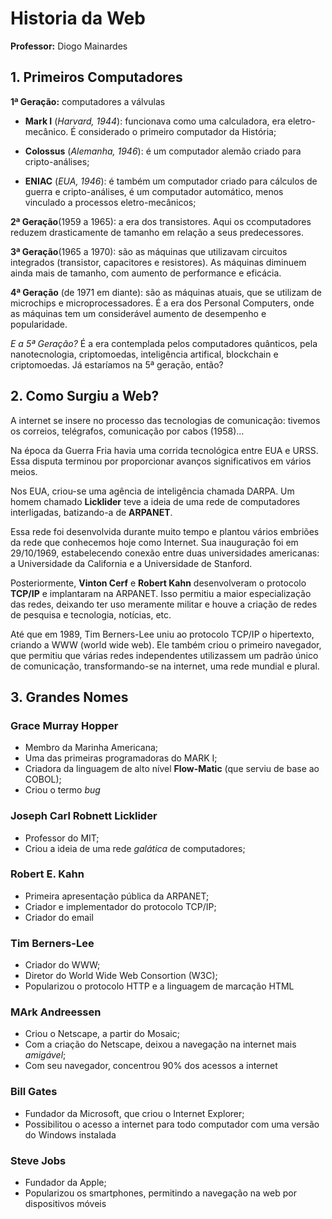 # Historia da Web

**Professor:** Diogo Mainardes

## 1. Primeiros Computadores

**1ª Geração:** computadores a válvulas

- **Mark I** (*Harvard, 1944*): funcionava como uma calculadora, era eletro-mecânico. É considerado o primeiro computador da História;

- **Colossus** (*Alemanha, 1946*): é um computador alemão criado para cripto-análises;

- **ENIAC** (*EUA, 1946*): é também um computador criado para cálculos de guerra e cripto-análises, é um computador automático, menos vinculado a processos eletro-mecânicos;

**2ª Geração**(1959 a 1965): a era dos transistores. Aqui os ccomputadores reduzem drasticamente de tamanho em relação a seus predecessores.

**3ª Geração**(1965 a 1970): são as máquinas que utilizavam circuitos integrados (transistor, capacitores e resistores). As máquinas diminuem ainda mais de tamanho, com aumento de performance e eficácia.

**4ª Geração** (de 1971 em diante): são as máquinas atuais, que se utilizam de microchips e microprocessadores. É a era dos Personal Computers, onde as máquinas tem um considerável aumento de desempenho e popularidade.

*E a 5ª Geração?* É a era contemplada pelos computadores quânticos, pela nanotecnologia, criptomoedas, inteligência artifical, blockchain e criptomoedas. Já estaríamos na 5ª geração, então?

## 2. Como Surgiu a Web?

A internet se insere no processo das tecnologias de comunicação: tivemos os correios, telégrafos, comunicação por cabos (1958)...

Na época da Guerra Fria havia uma corrida tecnológica entre EUA e URSS. Essa disputa terminou por proporcionar avanços significativos em vários meios.

Nos EUA, criou-se uma agência de inteligência chamada DARPA. Um homem chamado **Licklider** teve a ideia de uma rede de computadores interligadas, batizando-a de **ARPANET**.

Essa rede foi desenvolvida durante muito tempo e plantou vários embriões da rede que conhecemos hoje como Internet. Sua inauguração foi em 29/10/1969, estabelecendo conexão entre duas universidades americanas: a Universidade da California e a Universidade de Stanford.

Posteriormente, **Vinton Cerf** e **Robert Kahn** desenvolveram o protocolo **TCP/IP** e implantaram na ARPANET. Isso permitiu a maior especialização das redes, deixando ter uso meramente militar e houve a criação de redes de pesquisa e tecnologia, notícias, etc.

Até que em 1989, Tim Berners-Lee uniu ao protocolo TCP/IP o hipertexto, criando a WWW (world wide web). Ele também criou o primeiro navegador, que permitiu que várias redes independentes utilizassem um padrão único de comunicação, transformando-se na internet, uma rede mundial e plural.

## 3. Grandes Nomes

### Grace Murray Hopper

- Membro da Marinha Americana;
- Uma das primeiras programadoras do MARK I;
- Criadora da linguagem de alto nível **Flow-Matic** (que serviu de base ao COBOL);
- Criou o termo *bug*
  
### Joseph Carl Robnett Licklider

- Professor do MIT;
- Criou a ideia de uma rede *galática* de computadores;

### Robert E. Kahn

- Primeira apresentação pública da ARPANET;
- Criador e implementador do protocolo TCP/IP;
- Criador do email

### Tim Berners-Lee

- Criador do WWW;
- Diretor do World Wide Web Consortion (W3C);
- Popularizou o protocolo HTTP e a linguagem de marcação HTML

### MArk Andreessen

- Criou o Netscape, a partir do Mosaic;
- Com a criação do Netscape, deixou a navegação na internet mais *amigável*;
- Com seu navegador, concentrou 90% dos acessos a internet
  
### Bill Gates

- Fundador da Microsoft, que criou o Internet Explorer;
- Possibilitou o acesso a internet para todo computador com uma versão do Windows instalada

### Steve Jobs

- Fundador da Apple;
- Popularizou os smartphones, permitindo a navegação na web por dispositivos móveis
